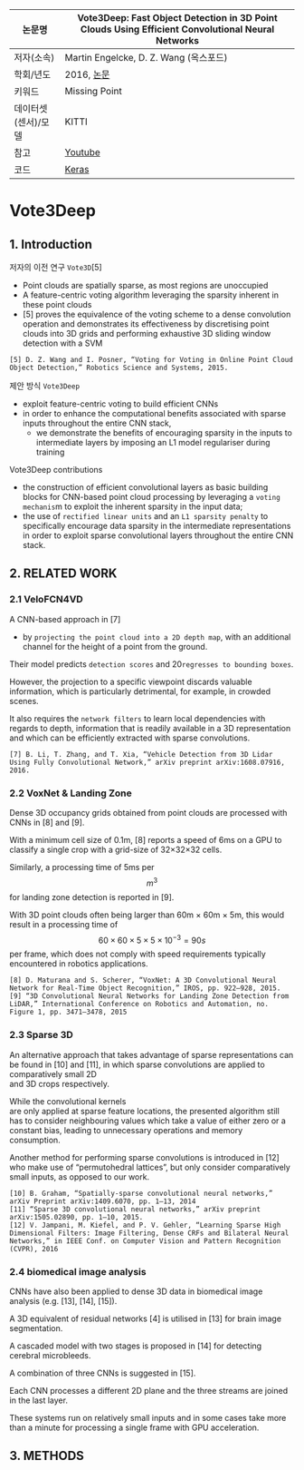 | 논문명 | Vote3Deep: Fast Object Detection in 3D Point Clouds Using Efficient Convolutional Neural Networks |
| --- | --- |
| 저자\(소속\) | Martin Engelcke, D. Z. Wang \(옥스포드\) |
| 학회/년도 | 2016, [논문](https://arxiv.org/abs/1609.06666) |
| 키워드 | Missing Point  |
| 데이터셋(센서)/모델 | KITTI|
| 참고 | [Youtube](https://www.youtube.com/watch?v=WUOSmAfeXIw) |
| 코드 | [Keras](https://github.com/lijiannuist/Vote3Deep_lidar) |

# Vote3Deep

## 1. Introduction

저자의 이전 연구 `Vote3D`\[5\]

* Point clouds are spatially sparse, as most regions are unoccupied
* A feature-centric voting algorithm leveraging the sparsity inherent in these point clouds
* \[5\] proves the equivalence of the voting scheme to a dense convolution operation and demonstrates its effectiveness by discretising point clouds into 3D grids and performing exhaustive 3D sliding window detection with a SVM

```
[5] D. Z. Wang and I. Posner, “Voting for Voting in Online Point Cloud Object Detection,” Robotics Science and Systems, 2015.
```

제안 방식 `Vote3Deep`

* exploit feature-centric voting to build efficient CNNs
* in order to enhance the computational benefits associated with sparse inputs throughout the entire CNN stack, 
  * we demonstrate the benefits of encouraging sparsity in the inputs to intermediate layers by imposing an L1 model regulariser during training

Vote3Deep contributions

* the construction of efficient convolutional layers as basic building blocks for CNN-based point cloud processing by leveraging a `voting mechanis`m to exploit the inherent sparsity in the input data;
* the use of `rectified linear units` and an `L1 sparsity penalty` to specifically encourage data sparsity in the intermediate representations in order to exploit sparse convolutional layers throughout the entire CNN stack.

## 2. RELATED WORK

### 2.1 VeloFCN4VD

A CNN-based approach in \[7\]

* by `projecting the point cloud into a 2D depth map`, with an additional channel for the height of a point from the ground. 

Their model predicts `detection scores` and 20`regresses to bounding boxes`.

However, the projection to a specific viewpoint discards valuable information, which is particularly detrimental, for example, in crowded scenes.

It also requires the `network filters` to learn local dependencies with regards to depth, information that is readily available in a 3D representation and which can be efficiently extracted with sparse convolutions.

```
[7] B. Li, T. Zhang, and T. Xia, “Vehicle Detection from 3D Lidar Using Fully Convolutional Network,” arXiv preprint arXiv:1608.07916, 2016.
```

### 2.2 VoxNet & Landing Zone

Dense 3D occupancy grids obtained from point clouds are processed with CNNs in \[8\] and \[9\].

With a minimum cell size of 0.1m, \[8\] reports a speed of 6ms on a GPU to classify a single crop with a grid-size of 32×32×32 cells.

Similarly, a processing time of 5ms per $$m^3$$ for landing zone detection is reported in \[9\].

With 3D point clouds often being larger than 60m × 60m × 5m, this would result in a processing time of $$60×60×5×5×10^{−3} = 90s$$ per frame, which does not comply with speed requirements typically encountered in robotics applications.

```
[8] D. Maturana and S. Scherer, “VoxNet: A 3D Convolutional Neural Network for Real-Time Object Recognition,” IROS, pp. 922–928, 2015.
[9] “3D Convolutional Neural Networks for Landing Zone Detection from LiDAR,” International Conference on Robotics and Automation, no. Figure 1, pp. 3471–3478, 2015
```

### 2.3 Sparse 3D

An alternative approach that takes advantage of sparse representations can be found in \[10\] and \[11\], in which sparse convolutions are applied to comparatively small 2D  
and 3D crops respectively.

While the convolutional kernels  
 are only applied at sparse feature locations, the presented algorithm still has to consider neighbouring values which take a value of either zero or a constant bias, leading to unnecessary operations and memory consumption.

Another method for performing sparse convolutions is introduced in \[12\] who make use of “permutohedral lattices”, but only consider comparatively small inputs, as opposed to our work.

```
[10] B. Graham, “Spatially-sparse convolutional neural networks,” arXiv Preprint arXiv:1409.6070, pp. 1–13, 2014
[11] “Sparse 3D convolutional neural networks,” arXiv preprint arXiv:1505.02890, pp. 1–10, 2015.
[12] V. Jampani, M. Kiefel, and P. V. Gehler, “Learning Sparse High Dimensional Filters: Image Filtering, Dense CRFs and Bilateral Neural Networks,” in IEEE Conf. on Computer Vision and Pattern Recognition (CVPR), 2016
```

### 2.4 biomedical image analysis

CNNs have also been applied to dense 3D data in biomedical image analysis \(e.g. \[13\], \[14\], \[15\]\).

A 3D equivalent of residual networks \[4\] is utilised in \[13\] for brain image segmentation.

A cascaded model with two stages is proposed in \[14\] for detecting cerebral microbleeds.

A combination of three CNNs is suggested in \[15\].

Each CNN processes a different 2D plane and the three streams are joined in the last layer.

These systems run on relatively small inputs and in some cases take more than a minute for processing a single frame with GPU acceleration.

## 3. METHODS



